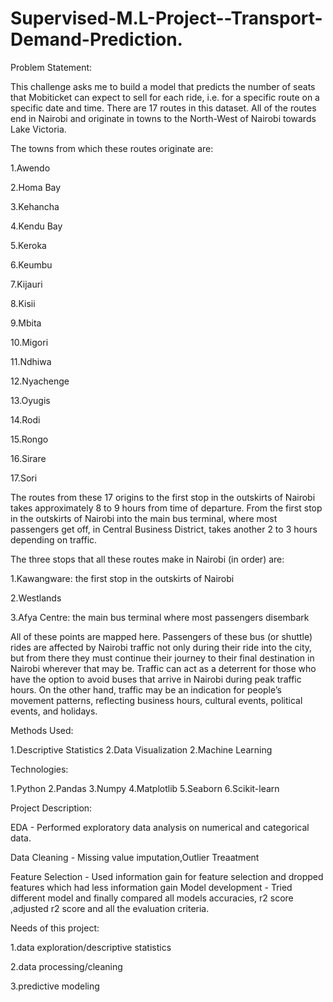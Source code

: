 # Supervised-M.L-Project--Transport-Demand-Prediction.

Problem Statement:

This challenge asks me to build a model that predicts the number of seats that Mobiticket can expect to sell for each ride, i.e. for a specific route on a specific date and time. There are 17 routes in this dataset. All of the routes end in Nairobi and originate in towns to the North-West of Nairobi towards Lake Victoria.

The towns from which these routes originate are:

1.Awendo

2.Homa Bay

3.Kehancha

4.Kendu Bay

5.Keroka

6.Keumbu

7.Kijauri

8.Kisii

9.Mbita

10.Migori

11.Ndhiwa

12.Nyachenge

13.Oyugis

14.Rodi

15.Rongo

16.Sirare

17.Sori

The routes from these 17 origins to the first stop in the outskirts of Nairobi takes approximately 8 to 9 hours from time of departure. From the first stop in the outskirts of Nairobi into the main bus terminal, where most passengers get off, in Central Business District, takes another 2 to 3 hours depending on traffic.

The three stops that all these routes make in Nairobi (in order) are:

1.Kawangware: the first stop in the outskirts of Nairobi

2.Westlands

3.Afya Centre: the main bus terminal where most passengers disembark

All of these points are mapped here. Passengers of these bus (or shuttle) rides are affected by Nairobi traffic not only during their ride into the city, but from there they must continue their journey to their final destination in Nairobi wherever that may be. Traffic can act as a deterrent for those who have the option to avoid buses that arrive in Nairobi during peak traffic hours. On the other hand, traffic may be an indication for people’s movement patterns, reflecting business hours, cultural events, political events, and holidays.

Methods Used:

1.Descriptive Statistics
2.Data Visualization
2.Machine Learning

Technologies:

1.Python
2.Pandas
3.Numpy
4.Matplotlib
5.Seaborn
6.Scikit-learn

Project Description:

EDA - Performed exploratory data analysis on numerical and categorical data.

Data Cleaning - Missing value imputation,Outlier Treaatment

Feature Selection - Used information gain for feature selection and dropped features which had less information gain Model development - Tried different model and finally compared all models accuracies, r2 score ,adjusted r2 score and all the evaluation criteria.

Needs of this project:

1.data exploration/descriptive statistics

2.data processing/cleaning

3.predictive modeling
